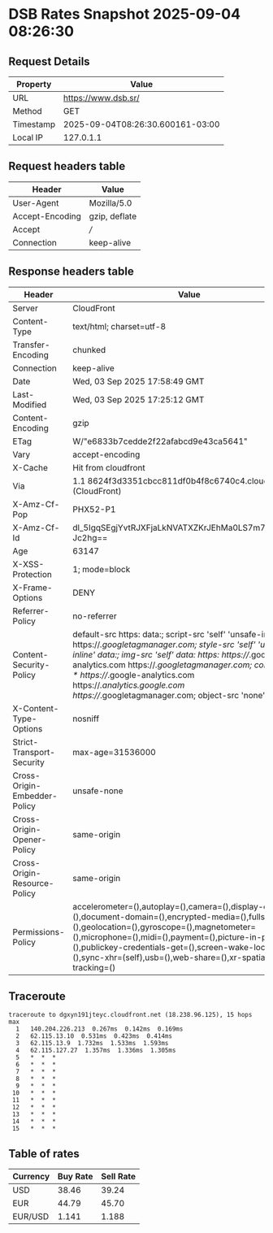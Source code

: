 # DSB Rates Snapshot 2025-09-04 08:26:30
## Request Details

| Property | Value |
|----------|-------|
| URL | https://www.dsb.sr/ |
| Method | GET |
| Timestamp | 2025-09-04T08:26:30.600161-03:00 |
| Local IP | 127.0.1.1 |
    
## Request headers table

| Header | Value |
|--------|-------|
| User-Agent | Mozilla/5.0 |
| Accept-Encoding | gzip, deflate |
| Accept | */* |
| Connection | keep-alive |

    
## Response headers table
| Header | Value |
|--------|-------|
| Server | CloudFront |
| Content-Type | text/html; charset=utf-8 |
| Transfer-Encoding | chunked |
| Connection | keep-alive |
| Date | Wed, 03 Sep 2025 17:58:49 GMT |
| Last-Modified | Wed, 03 Sep 2025 17:25:12 GMT |
| Content-Encoding | gzip |
| ETag | W/"e6833b7cedde2f22afabcd9e43ca5641" |
| Vary | accept-encoding |
| X-Cache | Hit from cloudfront |
| Via | 1.1 8624f3d3351cbcc811df0b4f8c6740c4.cloudfront.net (CloudFront) |
| X-Amz-Cf-Pop | PHX52-P1 |
| X-Amz-Cf-Id | dl_5IgqSEgjYvtRJXFjaLkNVATXZKrJEhMa0LS7m7da9JCPx-Jc2hg== |
| Age | 63147 |
| X-XSS-Protection | 1; mode=block |
| X-Frame-Options | DENY |
| Referrer-Policy | no-referrer |
| Content-Security-Policy | default-src https: data:; script-src 'self' 'unsafe-inline' https://*.googletagmanager.com; style-src 'self' 'unsafe-inline' data:; img-src 'self' data: https: https://*.google-analytics.com https://*.googletagmanager.com; connect-src * https://*.google-analytics.com https://*.analytics.google.com https://*.googletagmanager.com; object-src 'none' |
| X-Content-Type-Options | nosniff |
| Strict-Transport-Security | max-age=31536000 |
| Cross-Origin-Embedder-Policy | unsafe-none |
| Cross-Origin-Opener-Policy | same-origin |
| Cross-Origin-Resource-Policy | same-origin |
| Permissions-Policy | accelerometer=(),autoplay=(),camera=(),display-capture=(),document-domain=(),encrypted-media=(),fullscreen=(),geolocation=(),gyroscope=(),magnetometer=(),microphone=(),midi=(),payment=(),picture-in-picture=(),publickey-credentials-get=(),screen-wake-lock=(),sync-xhr=(self),usb=(),web-share=(),xr-spatial-tracking=() |

## Traceroute 

```
traceroute to dgxyn191jteyc.cloudfront.net (18.238.96.125), 15 hops max
  1   140.204.226.213  0.267ms  0.142ms  0.169ms 
  2   62.115.13.10  0.531ms  0.423ms  0.414ms 
  3   62.115.13.9  1.732ms  1.533ms  1.593ms 
  4   62.115.127.27  1.357ms  1.336ms  1.305ms 
  5   *  *  * 
  6   *  *  * 
  7   *  *  * 
  8   *  *  * 
  9   *  *  * 
 10   *  *  * 
 11   *  *  * 
 12   *  *  * 
 13   *  *  * 
 14   *  *  * 
 15   *  *  * 

```


## Table of rates

| Currency | Buy Rate | Sell Rate |
|----------|----------|-----------|
| USD | 38.46 | 39.24 |
| EUR | 44.79 | 45.70 |
| EUR/USD | 1.141 | 1.188 |
